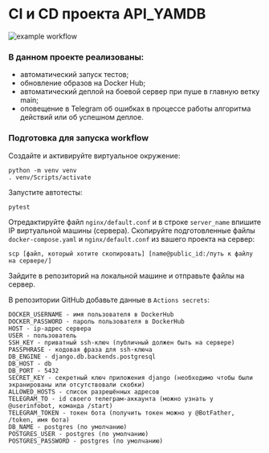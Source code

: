 # CI и CD проекта API_YAMDB

![example workflow](https://github.com/dk-r3d3/yamdb_final/actions/workflows/yamdb_workflow.yml/badge.svg)

### В данном проекте реализованы:

- автоматический запуск тестов;
- обновление образов на Docker Hub;
- автоматический деплой на боевой сервер при пуше в главную ветку main;
- оповещение в Telegram об ошибках в процессе работы алгоритма действий или об успешном деплое.

### Подготовка для запуска workflow

Создайте и активируйте виртуальное окружение:

```
python -m venv venv
. venv/Scripts/activate
```

Запустите автотесты:

```
pytest
```

Отредактируйте файл `nginx/default.conf` и в строке `server_name` впишите IP виртуальной машины (сервера).
Скопируйте подготовленные файлы `docker-compose.yaml` и `nginx/default.conf` из вашего проекта на сервер:

```
scp [файл, который хотите скопировать] [name@public_id:/путь к файлу на сервере/]
```

Зайдите в репозиторий на локальной машине и отправьте файлы на сервер.


В репозитории GitHub добавьте данные в `Actions secrets`:

```
DOCKER_USERNAME - имя пользователя в DockerHub
DOCKER_PASSWORD - пароль пользователя в DockerHub
HOST - ip-адрес сервера
USER - пользователь
SSH_KEY - приватный ssh-ключ (публичный должен быть на сервере)
PASSPHRASE - кодовая фраза для ssh-ключа
DB_ENGINE - django.db.backends.postgresql
DB_HOST - db
DB_PORT - 5432
SECRET_KEY - секретный ключ приложения django (необходимо чтобы были экранированы или отсутствовали скобки)
ALLOWED_HOSTS - список разрешённых адресов
TELEGRAM_TO - id своего телеграм-аккаунта (можно узнать у @userinfobot, команда /start)
TELEGRAM_TOKEN - токен бота (получить токен можно у @BotFather, /token, имя бота)
DB_NAME - postgres (по умолчанию)
POSTGRES_USER - postgres (по умолчанию)
POSTGRES_PASSWORD - postgres (по умолчанию)
```
